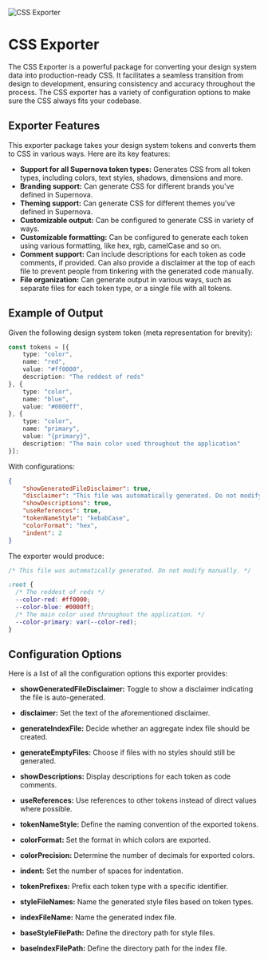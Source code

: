 ![CSS Exporter](https://raw.githubusercontent.com/Supernova-Studio/exporters/main/exporters/css/resources/header.png)

# CSS Exporter

The CSS Exporter is a powerful package for converting your design system data into production-ready CSS. It facilitates a seamless transition from design to development, ensuring consistency and accuracy throughout the process. The CSS exporter has a variety of configuration options to make sure the CSS always fits your codebase.

## Exporter Features

This exporter package takes your design system tokens and converts them to CSS in various ways. Here are its key features:

- **Support for all Supernova token types:** Generates CSS from all token types, including colors, text styles, shadows, dimensions and more.
- **Branding support:** Can generate CSS for different brands you've defined in Supernova.
- **Theming support:** Can generate CSS for different themes you've defined in Supernova.
- **Customizable output:** Can be configured to generate CSS in variety of ways.
- **Customizable formatting:** Can be configured to generate each token using various formatting, like hex, rgb, camelCase and so on.
- **Comment support:** Can include descriptions for each token as code comments, if provided. Can also provide a disclaimer at the top of each file to prevent people from tinkering with the generated code manually.
- **File organization:** Can generate output in various ways, such as separate files for each token type, or a single file with all tokens.

## Example of Output

Given the following design system token (meta representation for brevity):

```typescript
const tokens = [{
    type: "color",
    name: "red",
    value: "#ff0000",
    description: "The reddest of reds"
}, {
    type: "color",
    name: "blue",
    value: "#0000ff",
}, {
    type: "color",
    name: "primary",
    value: "{primary}",
    description: "The main color used throughout the application"
}];
```

With configurations:

```json
{
    "showGeneratedFileDisclaimer": true,
    "disclaimer": "This file was automatically generated. Do not modify manually.",
    "showDescriptions": true,
    "useReferences": true,
    "tokenNameStyle": "kebabCase",
    "colorFormat": "hex",
    "indent": 2
}
```

The exporter would produce:

```css
/* This file was automatically generated. Do not modify manually. */

:root {
  /* The reddest of reds */
  --color-red: #ff0000;
  --color-blue: #0000ff;
  /* The main color used throughout the application. */
  --color-primary: var(--color-red);
}
```

## Configuration Options

Here is a list of all the configuration options this exporter provides:

- **showGeneratedFileDisclaimer:** Toggle to show a disclaimer indicating the file is auto-generated.
  
- **disclaimer:** Set the text of the aforementioned disclaimer.
  
- **generateIndexFile:** Decide whether an aggregate index file should be created.
  
- **generateEmptyFiles:** Choose if files with no styles should still be generated.
  
- **showDescriptions:** Display descriptions for each token as code comments.
  
- **useReferences:** Use references to other tokens instead of direct values where possible.
  
- **tokenNameStyle:** Define the naming convention of the exported tokens.
  
- **colorFormat:** Set the format in which colors are exported.
  
- **colorPrecision:** Determine the number of decimals for exported colors.
  
- **indent:** Set the number of spaces for indentation.
  
- **tokenPrefixes:** Prefix each token type with a specific identifier.
  
- **styleFileNames:** Name the generated style files based on token types.
  
- **indexFileName:** Name the generated index file.
  
- **baseStyleFilePath:** Define the directory path for style files.
  
- **baseIndexFilePath:** Define the directory path for the index file.
